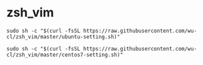# zsh_vim
`sudo sh -c "$(curl -fsSL https://raw.githubusercontent.com/wu-cl/zsh_vim/master/ubuntu-setting.sh)"`

`sudo sh -c "$(curl -fsSL https://raw.githubusercontent.com/wu-cl/zsh_vim/master/centos7-setting.sh)"`
